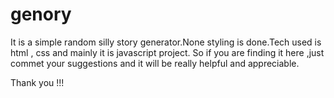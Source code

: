 # genory
It is a simple random silly story generator.None styling is done.Tech used is html , css and mainly it is javascript project. So if you are finding it here ,just commet your suggestions and it will be really helpful and appreciable.

Thank you !!!
